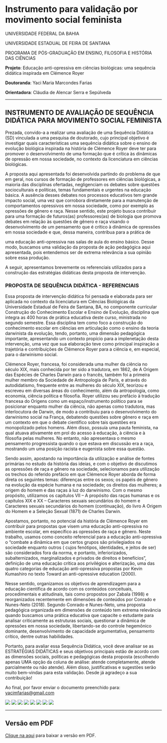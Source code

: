 # Instrumento para validação por movimento social feminista

UNIVERSIDADE FEDERAL DA BAHIA

UNIVERSIDADE ESTADUAL DE FEIRA DE SANTANA

PROGRAMA DE PÓS-GRADUAÇÃO EM ENSINO, FILOSOFIA E HISTÓRIA DAS CIÊNCIAS

**Projeto**: Educação anti-opressiva em ciências biológicas: uma sequência didática inspirada em Clémence Royer

**Doutoranda**: Yaci Maria Marcondes Farias

**Orientadora**: Cláudia de Alencar Serra e Sepúlveda

---

## INSTRUMENTO DE AVALIAÇÃO DE SEQUÊNCIA DIDÁTICA PARA MOVIMENTO SOCIAL FEMINISTA


Prezada, convido-a a realizar uma avaliação de uma Sequência Didática (SD) vinculada a uma pesquisa de doutorado, cujo principal objetivo é investigar quais características uma sequência didática sobre o ensino de evolução biológica inspirada na história de Clémence Royer deve ter para promover o desenvolvimento de uma formação que é crítica às dinâmicas de opressão em nossa sociedade, no contexto da licenciatura em ciências biológicas.

A proposta aqui apresentada foi desenvolvida partindo do problema de que em geral, nos cursos de formação de professores em ciências biológicas, a maioria das disciplinas ofertadas, negligenciam os debates sobre questões socioculturais e políticas, temas fundamentais e urgentes na educação básica. A ausência desses debates nos processos educativos tem grande impacto social, uma vez que corrobora diretamente para a manutenção de comportamentos opressivos em nossa sociedade, como por exemplo as opressões de gênero e raça. Nesse sentido, este projeto busca contribuir para uma formação de futuros(as) professores(as) de biologia que promova debates em relação às questões de gênero e raça visando o desenvolvimento de um pensamento que é crítico à dinâmica de opressões em nossa sociedade e que, dessa maneira, contribua para a prática de

uma educação anti-opressiva nas salas de aula do ensino básico. Desse modo, buscamos uma validação da proposta de ação pedagógica aqui apresentada, pois entendemos ser de extrema relevância a sua opinião sobre essa produção.

A seguir, apresentamos brevemente os referenciais utilizados para a construção das estratégias didáticas desta proposta de intervenção.

### PROPOSTA DE SEQUÊNCIA DIDÁTICA - REFERENCIAIS

Essa proposta de intervenção didática foi pensada e elaborada para ser aplicada no contexto da licenciatura em Ciências Biológicas da Universidade Estadual de Feira de Santana, BA, no componente curricular Construção do Conhecimento Escolar e Ensino de Evolução, disciplina que integra as 400 horas de prática educativa deste curso, ministrada no segundo semestre. Essa disciplina tem como foco a construção do conhecimento escolar em ciências em articulação como o ensino da teoria darwinista da evolução, tendo, portanto, uma dimensão pedagógica importante, apresentando um contexto propício para a implenetação desta intervenção, uma vez que sua elaboração teve como principal inspiração a trajetória e contribuições de Clémence Royer para a ciência e, em especial, para o darwinismo social.

Clémence Royer, francesa, foi considerada uma mulher da ciência no século XIX, mais conhecida por ter sido a tradutora, em 1862, de A Origem das Espécies de Charles Darwin para o francês, também foi a primeira mulher membro da Sociedade de Antropologia de Paris, e através do autodidatismo, frequente entre as mulheres do século XIX, teorizou e escreveu em diversas áreas do conhecimento, além da antropologia, como economia, ciência política e filosofia. Royer utilizou seu prefácio à tradução francesa do Origens como um espaço/instrumento político para se posicionar enquanto mulher da ciência, não apenas como tradutora, mas interlocutora de Darwin, de modo a contribuiu para o desenvolvimento do darwinismo social na França, debatendo questões sobre gênero e raça em um contexto em que o debate científico sobre tais questões era monopolizado pelos homens. Além disso, possuía uma pauta feminista, na qual atuava ativamente em prol do acesso à educação, à ciência e à filosofia pelas mulheres. No entanto, não apresentava o mesmo pensamento progressista quando o que estava em discussão era a raça, mostrando um uma posição racista e eugenista sobre essa questão.

Sendo assim, apostando na importância da utilização e análise de fontes primárias no estudo da história das ideias, e com o objetivo de discutimos as opressões de raça e gênero na sociedade, selecionamos para utilização os trechos do referido prefácio em que Clémence Royer aborda de forma direta os seguintes temas: diferenças entre os sexos; os papéis de gênero na evolução da espécie humana e na sociedade; os direitos das mulheres; a origem do homem e das raças à luz do darwinismo. Com o mesmo propósito, utilizamos os capítulos VII – A propósito das raças humanas e os capítulos XIX e XX – Caracteres sexuais secundários do homem e Caracteres sexuais secundários do homem (continuação), do livro A Origem do Homem e a Seleção Sexual (1871) de Charles Darwin.

Apostamos, portanto, no potencial da história de Clémence Royer em contribuir para propostas que visem uma educação anti-opressiva no ambiente escolar, em específico as opressões de raça e gênero. Neste trabalho, usamos como conceito referencial para a educação anti-opressiva o  “combate a dinâmica em que certos grupos são privilegiados na sociedade enquanto outros ( cujos fenótipos, identidades, e jeitos de ser) são considerados fora da norma, e portanto, inferiorizados, subalternizados, marginalizados e privados de direitos e benefícios”, definição de uma educação crítica aos privilégios e alterização, uma das quatro categorias de educação anti-opressiva propostas por Kevin Kumashiro no texto Toward an anti-opressive education (2000).

Nesse sentido, organizamos os objetivos de aprendizagem para a educação científica de acordo com os conteúdos conceituais, procedimentais e atitudinais, tais como propostos por Zabala (1998) e reorganizados recentemente em dimensões de conteúdos por Conrado e Nunes-Neto (2018). Segundo Conrado e Nunes-Neto, uma proposta pedagógica organizada em dimensões de conteúdo tem extrema relevância quando buscamos uma prática educativa que capacite o estudante para analisar criticamente as estruturas sociais, questionar a dinâmica de opressões em nossa sociedade, libertando-se do controle hegemônico dominante, desenvolvimento de capacidade argumentativa, pensamento crítico, dentre outras habilidades.

Portanto, para avaliar essa Sequência Didática, você deve analisar se as ESTRATÉGIAS DIDÁTICAS e seus objetivos principais estão de acordo com as dimensões sociais, políticas e pedagógicas desta proposta (escolhendo apenas UMA opção da coluna de análise: atende completamente, atende parcialmente ou não atende). Além disso, justificativas e sugestões serão muito bem-vindas para esta validação. Desde já agradeço a sua contribuição!

Ao final, por favor enviar o documento preenchido para: yacimfarias@gmail.com

![](imgs/pagina1.png)
![](imgs/pagina2.png)
![](imgs/pagina3.png)
![](imgs/pagina4.png)
![](imgs/pagina5.png)
![](imgs/pagina6.png)
![](imgs/pagina7.png)
![](imgs/pagina8.png)

---

## Versão em PDF

[Clique na aqui](pdf/fem.pdf) para baixar a versão em PDF.